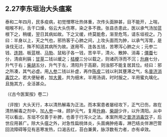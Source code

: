 ## 2.27李东垣治大头瘟案

泰和二年四月，民多疫病，初觉憎寒壮热体重，次传头面肿甚，目不能开，上喘，咽喉不利，舌干口燥，俗云大头伤寒，染之多不救。张县丞患此，医以承气汤加蓝根下之，稍缓，翌日其病如故。下之又缓，终莫能愈，渐至危笃，请东垣视之。乃曰：半身以上，天之气也，邪热客于心肺之间，上攻头面而为肿，以承气泻胃，是诛伐无过，殊不知适其病所为故。遂用芩、连各五钱，苦寒泻心肺之火；元参二钱、[连翘](https://www.gmzyjc.com/read/bc/bc03-0.4.2.0.0.md)、板蓝根、[马勃](https://www.gmzyjc.com/read/bc/bc03-0.4.9.0.0.md)、鼠粘子各一钱，苦辛平，清火、散肿、消毒；[僵蚕](https://www.gmzyjc.com/read/bc/bc10-0.0.8.0.0.md)七分，清痰利膈；[甘草](https://www.gmzyjc.com/read/bc/bc17-0.1.8.0.0.md)二钱以缓之；[桔梗](https://www.gmzyjc.com/read/bc/bc16-0.2.2.0.0.md)三分以载之，则诸药浮而不沉；[升麻](https://www.gmzyjc.com/read/bc/bc01-1.2.10.0.0.md)七分，升气于右；[柴胡](https://www.gmzyjc.com/read/bc/bc01-1.2.9.0.0.md)五分，升气于左，清阳升于高巅，则浊邪不能复居其位。经曰：邪之所凑，其气必虚。用[人参](https://www.gmzyjc.com/read/bc/bc17-0.1.1.0.0.md)二钱以补虚，再作[陈皮](https://www.gmzyjc.com/read/bc/bc11-0.0.1.0.0.md)二钱以利其壅滞之气，名[普济消毒饮](https://www.gmzyjc.com/read/fjx/fjx04-0.5.0.0.0.md)之。若大便秘者，加[大黄](https://www.gmzyjc.com/read/bc/bc02-0.1.1.0.0.md)，共为细末，半用汤调，时时服之，半用蜜丸噙化。且施其方，全活甚众。

（《古今医案按》卷二）

〔评按〕大头天行，本以清热解毒为正法。而本案患者屡经攻下，正气已伤，故在清热解毒之剂中，加[人参](https://www.gmzyjc.com/read/bc/bc17-0.1.1.0.0.md)一味，顾护元气，复用[升麻](https://www.gmzyjc.com/read/bc/bc01-1.2.10.0.0.md)、[柴胡](https://www.gmzyjc.com/read/bc/bc01-1.2.9.0.0.md)少许，以升清阳。从中可以看出，东垣不仅善于补脾，也善于行泻火之法。本案所用之[普济消毒饮](https://www.gmzyjc.com/read/fjx/fjx04-0.5.0.0.0.md)子，后世应用甚广。除大头瘟之外，对急性扁桃体炎，头面痈肿疮毒，淋巴结炎伴淋巴管回流障碍等见有恶寒发热，口渴舌红，苔白兼黄，脉浮数有力者，亦有卓效。
